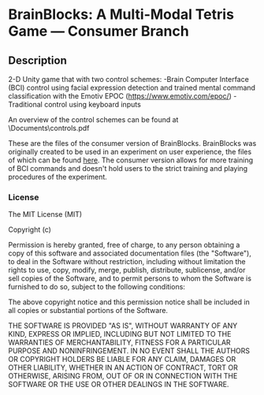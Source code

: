 
# BrainBlocks: A Multi-Modal Tetris Game — Consumer Branch

## Description

2-D Unity game that with two control schemes: 
	-Brain Computer Interface (BCI) control using facial expression detection and trained mental command classification with the Emotiv EPOC (https://www.emotiv.com/epoc/)
	-Traditional control using keyboard inputs

An overview of the control schemes can be found at \Documents\controls.pdf

These are the files of the consumer version of BrainBlocks. BrainBlocks was originally created to be used in an experiment on user experience, the files of which can be found [here](https://github.com/esposen/building_blocks). The consumer version allows for more training of BCI commands and doesn't hold users to the strict training and playing procedures of the experiment.


### License

The MIT License (MIT)

Copyright (c) <year> <copyright holders>

Permission is hereby granted, free of charge, to any person obtaining a copy of this software and associated documentation files (the "Software"), to deal in the Software without restriction, including without limitation the rights to use, copy, modify, merge, publish, distribute, sublicense, and/or sell copies of the Software, and to permit persons to whom the Software is furnished to do so, subject to the following conditions:

The above copyright notice and this permission notice shall be included in all copies or substantial portions of the Software.

THE SOFTWARE IS PROVIDED "AS IS", WITHOUT WARRANTY OF ANY KIND, EXPRESS OR IMPLIED, INCLUDING BUT NOT LIMITED TO THE WARRANTIES OF MERCHANTABILITY, FITNESS FOR A PARTICULAR PURPOSE AND NONINFRINGEMENT. IN NO EVENT SHALL THE AUTHORS OR COPYRIGHT HOLDERS BE LIABLE FOR ANY CLAIM, DAMAGES OR OTHER LIABILITY, WHETHER IN AN ACTION OF CONTRACT, TORT OR OTHERWISE, ARISING FROM, OUT OF OR IN CONNECTION WITH THE SOFTWARE OR THE USE OR OTHER DEALINGS IN THE SOFTWARE.